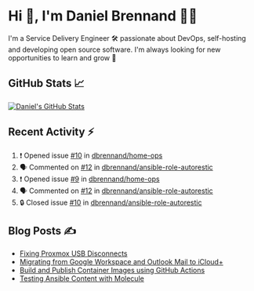 # Hi 👋, I'm Daniel Brennand 👨‍💻

I'm a Service Delivery Engineer 🛠 passionate about DevOps, self-hosting and developing open source software. I'm always looking for new opportunities to learn and grow 🌱

## GitHub Stats 📈

[![Daniel's GitHub Stats](https://github-readme-stats.vercel.app/api?username=dbrennand&show_icons=true&count_private=true&hide_border=true&theme=dark)](https://github.com/anuraghazra/github-readme-stats)

## Recent Activity ⚡

<!--START_SECTION:activity-->
1. ❗ Opened issue [#10](https://github.com/dbrennand/home-ops/issues/10) in [dbrennand/home-ops](https://github.com/dbrennand/home-ops)
2. 🗣 Commented on [#12](https://github.com/dbrennand/ansible-role-autorestic/issues/12#issuecomment-2040325858) in [dbrennand/ansible-role-autorestic](https://github.com/dbrennand/ansible-role-autorestic)
3. ❗ Opened issue [#9](https://github.com/dbrennand/home-ops/issues/9) in [dbrennand/home-ops](https://github.com/dbrennand/home-ops)
4. 🗣 Commented on [#12](https://github.com/dbrennand/ansible-role-autorestic/issues/12#issuecomment-1976517489) in [dbrennand/ansible-role-autorestic](https://github.com/dbrennand/ansible-role-autorestic)
5. 🔒 Closed issue [#10](https://github.com/dbrennand/ansible-role-autorestic/issues/10) in [dbrennand/ansible-role-autorestic](https://github.com/dbrennand/ansible-role-autorestic)
<!--END_SECTION:activity-->

## Blog Posts ✍

<!-- BLOG-POST-LIST:START -->
- [Fixing Proxmox USB Disconnects](https://danielbrennand.com/blog/proxmox-fix-usb-disconnect/)
- [Migrating from Google Workspace and Outlook Mail to iCloud+](https://danielbrennand.com/blog/google-outlook-to-icloud+/)
- [Build and Publish Container Images using GitHub Actions](https://danielbrennand.com/blog/build-and-publish-container-image-gha/)
- [Testing Ansible Content with Molecule](https://danielbrennand.com/blog/testing-ansible-content/)
<!-- BLOG-POST-LIST:END -->
